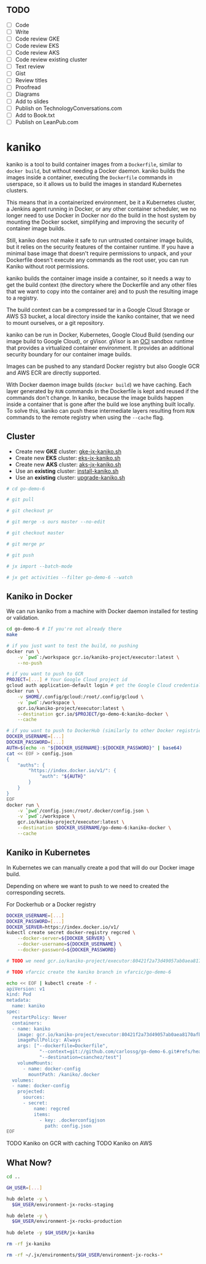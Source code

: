 ## TODO

- [ ] Code
- [ ] Write
- [ ] Code review GKE
- [ ] Code review EKS
- [ ] Code review AKS
- [ ] Code review existing cluster
- [ ] Text review
- [ ] Gist
- [ ] Review titles
- [ ] Proofread
- [ ] Diagrams
- [ ] Add to slides
- [ ] Publish on TechnologyConversations.com
- [ ] Add to Book.txt
- [ ] Publish on LeanPub.com

# kaniko

kaniko is a tool to build container images from a `Dockerfile`, similar to `docker build`, but without needing a Docker daemon. kaniko builds the images inside a container, executing the `Dockerfile` commands in userspace, so it allows us to build the images in standard Kubernetes clusters.

This means that in a containerized environment, be it a Kubernetes cluster, a Jenkins agent running in Docker, or any other container scheduler, we no longer need to use Docker in Docker nor do the build in the host system by mounting the Docker socket, simplifying and improving the security of container image builds.

Still, kaniko does not make it safe to run untrusted container image builds, but it relies on the security features of the container runtime.
If you have a minimal base image that doesn't require permissions to unpack, and your Dockerfile doesn't execute any commands as the root user, you can run Kaniko without root permissions.

kaniko builds the container image inside a container, so it needs a way to get the build context (the directory where the Dockerfile and any other files that we want to copy into the container are) and to push the resulting image to a registry.

The build context can be a compressed tar in a Google Cloud Storage or AWS S3 bucket, a local directory inside the kaniko container, that we need to mount ourselves, or a git repository.

kaniko can be run in Docker, Kubernetes, Google Cloud Build (sending our image build to Google Cloud), or gVisor.
gVisor is an [OCI](https://www.opencontainers.org/) sandbox runtime that provides a virtualized container environment. It provides an additional security boundary for our container image builds.

Images can be pushed to any standard Docker registry but also Google GCR and AWS ECR are directly supported.

With Docker daemon image builds (`docker build`) we have caching. Each layer generated by `RUN` commands in the Dockerfile is kept and reused if the commands don't change. In kaniko, because the image builds happen inside a container that is gone after the build we lose anything built locally. To solve this, kaniko can push these intermediate layers resulting from `RUN` commands to the remote registry when using the `--cache` flag.


## Cluster

* Create new **GKE** cluster: [gke-jx-kaniko.sh](TODO:)
* Create new **EKS** cluster: [eks-jx-kaniko.sh](TODO:)
* Create new **AKS** cluster: [aks-jx-kaniko.sh](TODO:)
* Use an **existing** cluster: [install-kaniko.sh](TODO:)
* Use an **existing** cluster: [upgrade-kaniko.sh](TODO:)

```bash
# cd go-demo-6

# git pull

# git checkout pr

# git merge -s ours master --no-edit

# git checkout master

# git merge pr

# git push
```

```bash
# jx import --batch-mode

# jx get activities --filter go-demo-6 --watch
```

## Kaniko in Docker

We can run kaniko from a machine with Docker daemon installed for testing or validation.

```bash
cd go-demo-6 # If you're not already there
make

# if you just want to test the build, no pushing
docker run \
    -v `pwd`:/workspace gcr.io/kaniko-project/executor:latest \
    --no-push

# if you want to push to GCR
PROJECT=[...] # Your Google Cloud project id
gcloud auth application-default login # get the Google Cloud credentials
docker run \
    -v $HOME/.config/gcloud:/root/.config/gcloud \
    -v `pwd`:/workspace \
    gcr.io/kaniko-project/executor:latest \
    --destination gcr.io/$PROJECT/go-demo-6:kaniko-docker \
    --cache

# if you want to push to DockerHub (similarly to other Docker registries)
DOCKER_USERNAME=[...]
DOCKER_PASSWORD=[...]
AUTH=$(echo -n "${DOCKER_USERNAME}:${DOCKER_PASSWORD}" | base64)
cat << EOF > config.json
{
    "auths": {
        "https://index.docker.io/v1/": {
            "auth": "${AUTH}"
        }
    }
}
EOF
docker run \
    -v `pwd`/config.json:/root/.docker/config.json \
    -v `pwd`:/workspace \
    gcr.io/kaniko-project/executor:latest \
    --destination $DOCKER_USERNAME/go-demo-6:kaniko-docker \
    --cache
```

## Kaniko in Kubernetes

In Kubernetes we can manually create a pod that will do our Docker image build.

Depending on where we want to push to we need to created the corresponding secrets.

For Dockerhub or a Docker registry

```bash
DOCKER_USERNAME=[...]
DOCKER_PASSWORD=[...]
DOCKER_SERVER=https://index.docker.io/v1/
kubectl create secret docker-registry regcred \
    --docker-server=${DOCKER_SERVER} \
    --docker-username=${DOCKER_USERNAME} \
    --docker-password=${DOCKER_PASSWORD}

# TODO we need gcr.io/kaniko-project/executor:80421f2a73d49057ab0aea8170afbf867475855c until this is released https://github.com/GoogleContainerTools/kaniko/commit/f0b9ad3a57f5e0ad16bb0b26097d6864a1e52006

# TODO vfarcic create the kaniko branch in vfarcic/go-demo-6

echo << EOF | kubectl create -f -
apiVersion: v1
kind: Pod
metadata:
  name: kaniko
spec:
  restartPolicy: Never
  containers:
  - name: kaniko
    image: gcr.io/kaniko-project/executor:80421f2a73d49057ab0aea8170afbf867475855c
    imagePullPolicy: Always
    args: ["--dockerfile=Dockerfile",
            "--context=git://github.com/carlossg/go-demo-6.git#refs/heads/kaniko",
            "--destination=csanchez/test"]
    volumeMounts:
      - name: docker-config
        mountPath: /kaniko/.docker
  volumes:
  - name: docker-config
    projected:
      sources:
      - secret:
          name: regcred
          items:
            - key: .dockerconfigjson
              path: config.json
EOF
```

TODO Kaniko on GCR with caching
TODO Kaniko on AWS


## What Now?

```bash
cd ..

GH_USER=[...]

hub delete -y \
  $GH_USER/environment-jx-rocks-staging

hub delete -y \
  $GH_USER/environment-jx-rocks-production
  
hub delete -y $GH_USER/jx-kaniko

rm -rf jx-kaniko

rm -rf ~/.jx/environments/$GH_USER/environment-jx-rocks-*
```
